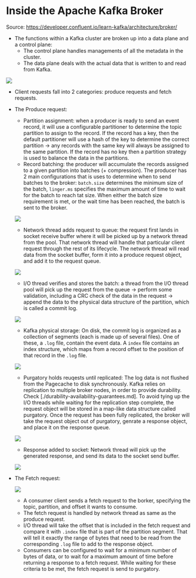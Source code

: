 # Inside the Apache Kafka Broker

Source: <https://developer.confluent.io/learn-kafka/architecture/broker/>

- The functions within a Kafka cluster are broken up into a data plane and a control plane:
  - The control plane handles managements of all the metadata in the cluster.
  - The data plane deals with the actual data that is written to and read from Kafka.

![](https://images.ctfassets.net/gt6dp23g0g38/6dIHZmyFufygLqoOZl9NK8/8f9c1a72e4d9f627847563d89bbe5afa/kafka-manages-data-and-metadata-separately.png)

- Client requests fall into 2 categories: produce requests and fetch requests.
- The Produce request:
  - Partition assignment: when a producer is ready to send an event record, it will use a configurable partitioner to determine the topic partition to assign to the record. If the record has a key, then the default partitioner will use a hash of the key to determine the correct partition -> any records with the same key will always be assigned to the same partition. If the record has no key then a partition strategy is used to balance the data in the partitions.
  - Record batching: the producer will accumulate the records assigned to a given partition into batches (+ compression). The producer has 2 main configurations that is uses to determine when to send batches to the broker: `batch.size` determines the minimum size of the batch, `linger.ms` specifies the maximum amount of time to wait for the batch to reach tat size. When either the batch size requirement is met, or the wait time has been reached, the batch is sent to the broker.

  ![](https://images.ctfassets.net/gt6dp23g0g38/4QinkT7rPaVuBNxl7hDjgq/056fd480245db3f5eb9cc54579914c3b/records-accumulated-into-record-batches.png)

  - Network thread adds request to queue: the request first lands in socket receive buffer where it will be picked up by a network thread from the pool. That network thread will handle that particular client request through the rest of its lifecycle. The network thread will read data from the socket buffer, form it into a produce request object, and add it to the request queue.

  ![](https://images.ctfassets.net/gt6dp23g0g38/7at83emsdcw5xzqGabaWjw/42b9b4f12a823cb85d21bed088d06561/network-thread-adds-request-to-queue.png)

  - I/O thread verifies and stores the batch: a thread from the I/O thread pool will pick up the request from the queue -> perform some validation, including a CRC check of the data in the request -> append the data to the physical data structure of the partition, which is called a commit log.

  ![](https://images.ctfassets.net/gt6dp23g0g38/5yYOWLCfh5E9ozctlPTxoc/e75266c8fb84ea8c4731edd2e9eb7cb8/io-thread-verifies-record-batch-and-stores.png)

  - Kafka physical storage: On disk, the commit log is organized as a collection of segments (each is made up of several files). One of these, a `.log` file, contain the event data. A `index` file contains an index structure, which maps from a record offset to the position of that record in the `.log` file.

  ![](https://images.ctfassets.net/gt6dp23g0g38/6BStOsjiQRncUJUEXIeo1s/1ca01b9ed05975582355502c18c671c6/kafka-physical-storage.png)

  - Purgatory holds reuqests until replicated: The log data is not flushed from the Pagecache to disk synchronously. Kafka relies on replication to multiple broker nodes, in order to provide durability. Check [./durability-availability-guarantees.md]. To avoid tying up the I/O threads while waiting for the replication step complete, the request object will be stored in a map-like data structure called purgatory. Once the request has been fully replicated, the broker will take the request object out of purgatory, genrate a response object, and place it on the response queue.

  ![](https://images.ctfassets.net/gt6dp23g0g38/50DNQZvomT50ZIrqo31F9I/b095631bc24b288459d712d517b70086/purgatory-holds-requests-being-replicated.png)

  - Response added to socket: Network thread will pick up the generated response, and send its data to the socket send buffer.

  ![](https://images.ctfassets.net/gt6dp23g0g38/23uvk4KmFEHuMAHcgxHCj5/6ac6107345c297851ad995f552c0b5cb/response-added-to-socket-send-buffer.png)

- The Fetch request:

  ![](https://images.ctfassets.net/gt6dp23g0g38/130jkNPNKOm2I6QizpNtu7/9c278568be8ec5e8886468acd01aeaa6/fetch-requests.png)

  - A consumer client sends a fetch request to the borker, specifying the topic, partition, and offset it wants to consume.
  - The fetch request is handled by network thread as same as the produce request.
  - I/O thread will take the offset that is included in the fetch request and compare it with `.index` file that is part of the partition segment. That will tell it exactly the range of bytes that need to be read from the corresponding `.log` file to add to the response object.
  - Consumers can be configured to wait for a minimum number of bytes of data, or to wait for a maximum amount of time before returning a response to a fetch request. While waiting for these criteria to be met, the fetch request is send to purgatory.
